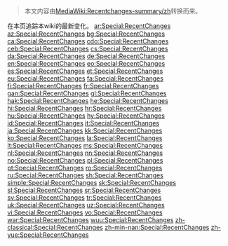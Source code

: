 > 本文内容由[MediaWiki:Recentchanges-summary/zh](https://zh.wikipedia.org/wiki/MediaWiki:Recentchanges-summary/zh)转换而来。


在本页追踪本wiki的最新变化。 [ar:Special:RecentChanges](https://zh.wikipedia.org/wiki/ar:Special:RecentChanges "wikilink") [az:Special:RecentChanges](https://zh.wikipedia.org/wiki/az:Special:RecentChanges "wikilink") [bg:Special:RecentChanges](https://zh.wikipedia.org/wiki/bg:Special:RecentChanges "wikilink") [ca:Special:RecentChanges](https://zh.wikipedia.org/wiki/ca:Special:RecentChanges "wikilink") [cdo:Special:RecentChanges](https://zh.wikipedia.org/wiki/cdo:Special:RecentChanges "wikilink") [ceb:Special:RecentChanges](https://zh.wikipedia.org/wiki/ceb:Special:RecentChanges "wikilink") [cs:Special:RecentChanges](https://zh.wikipedia.org/wiki/cs:Special:RecentChanges "wikilink") [da:Special:RecentChanges](https://zh.wikipedia.org/wiki/da:Special:RecentChanges "wikilink") [de:Special:RecentChanges](https://zh.wikipedia.org/wiki/de:Special:RecentChanges "wikilink") [en:Special:RecentChanges](https://zh.wikipedia.org/wiki/en:Special:RecentChanges "wikilink") [eo:Special:RecentChanges](https://zh.wikipedia.org/wiki/eo:Special:RecentChanges "wikilink") [es:Special:RecentChanges](https://zh.wikipedia.org/wiki/es:Special:RecentChanges "wikilink") [et:Special:RecentChanges](https://zh.wikipedia.org/wiki/et:Special:RecentChanges "wikilink") [eu:Special:RecentChanges](https://zh.wikipedia.org/wiki/eu:Special:RecentChanges "wikilink") [fa:Special:RecentChanges](https://zh.wikipedia.org/wiki/fa:Special:RecentChanges "wikilink") [fi:Special:RecentChanges](https://zh.wikipedia.org/wiki/fi:Special:RecentChanges "wikilink") [fr:Special:RecentChanges](https://zh.wikipedia.org/wiki/fr:Special:RecentChanges "wikilink") [gan:Special:RecentChanges](https://zh.wikipedia.org/wiki/gan:Special:RecentChanges "wikilink") [gl:Special:RecentChanges](https://zh.wikipedia.org/wiki/gl:Special:RecentChanges "wikilink") [hak:Special:RecentChanges](https://zh.wikipedia.org/wiki/hak:Special:RecentChanges "wikilink") [he:Special:RecentChanges](https://zh.wikipedia.org/wiki/he:Special:RecentChanges "wikilink") [hi:Special:RecentChanges](https://zh.wikipedia.org/wiki/hi:Special:RecentChanges "wikilink") [hr:Special:RecentChanges](https://zh.wikipedia.org/wiki/hr:Special:RecentChanges "wikilink") [hu:Special:RecentChanges](https://zh.wikipedia.org/wiki/hu:Special:RecentChanges "wikilink") [hy:Special:RecentChanges](https://zh.wikipedia.org/wiki/hy:Special:RecentChanges "wikilink") [id:Special:RecentChanges](https://zh.wikipedia.org/wiki/id:Special:RecentChanges "wikilink") [it:Special:RecentChanges](https://zh.wikipedia.org/wiki/it:Special:RecentChanges "wikilink") [ja:Special:RecentChanges](https://zh.wikipedia.org/wiki/ja:Special:RecentChanges "wikilink") [kk:Special:RecentChanges](https://zh.wikipedia.org/wiki/kk:Special:RecentChanges "wikilink") [ko:Special:RecentChanges](https://zh.wikipedia.org/wiki/ko:Special:RecentChanges "wikilink") [la:Special:RecentChanges](https://zh.wikipedia.org/wiki/la:Special:RecentChanges "wikilink") [lt:Special:RecentChanges](https://zh.wikipedia.org/wiki/lt:Special:RecentChanges "wikilink") [ms:Special:RecentChanges](https://zh.wikipedia.org/wiki/ms:Special:RecentChanges "wikilink") [nl:Special:RecentChanges](https://zh.wikipedia.org/wiki/nl:Special:RecentChanges "wikilink") [nn:Special:RecentChanges](https://zh.wikipedia.org/wiki/nn:Special:RecentChanges "wikilink") [no:Special:RecentChanges](https://zh.wikipedia.org/wiki/no:Special:RecentChanges "wikilink") [pl:Special:RecentChanges](https://zh.wikipedia.org/wiki/pl:Special:RecentChanges "wikilink") [pt:Special:RecentChanges](https://zh.wikipedia.org/wiki/pt:Special:RecentChanges "wikilink") [ro:Special:RecentChanges](https://zh.wikipedia.org/wiki/ro:Special:RecentChanges "wikilink") [ru:Special:RecentChanges](https://zh.wikipedia.org/wiki/ru:Special:RecentChanges "wikilink") [sh:Special:RecentChanges](https://zh.wikipedia.org/wiki/sh:Special:RecentChanges "wikilink") [simple:Special:RecentChanges](https://zh.wikipedia.org/wiki/simple:Special:RecentChanges "wikilink") [sk:Special:RecentChanges](https://zh.wikipedia.org/wiki/sk:Special:RecentChanges "wikilink") [sl:Special:RecentChanges](https://zh.wikipedia.org/wiki/sl:Special:RecentChanges "wikilink") [sr:Special:RecentChanges](https://zh.wikipedia.org/wiki/sr:Special:RecentChanges "wikilink") [sv:Special:RecentChanges](https://zh.wikipedia.org/wiki/sv:Special:RecentChanges "wikilink") [tr:Special:RecentChanges](https://zh.wikipedia.org/wiki/tr:Special:RecentChanges "wikilink") [uk:Special:RecentChanges](https://zh.wikipedia.org/wiki/uk:Special:RecentChanges "wikilink") [uz:Special:RecentChanges](https://zh.wikipedia.org/wiki/uz:Special:RecentChanges "wikilink") [vi:Special:RecentChanges](https://zh.wikipedia.org/wiki/vi:Special:RecentChanges "wikilink") [vo:Special:RecentChanges](https://zh.wikipedia.org/wiki/vo:Special:RecentChanges "wikilink") [war:Special:RecentChanges](https://zh.wikipedia.org/wiki/war:Special:RecentChanges "wikilink") [wuu:Special:RecentChanges](https://zh.wikipedia.org/wiki/wuu:Special:RecentChanges "wikilink") [zh-classical:Special:RecentChanges](https://zh.wikipedia.org/wiki/zh-classical:Special:RecentChanges "wikilink") [zh-min-nan:Special:RecentChanges](https://zh.wikipedia.org/wiki/zh-min-nan:Special:RecentChanges "wikilink") [zh-yue:Special:RecentChanges](https://zh.wikipedia.org/wiki/zh-yue:Special:RecentChanges "wikilink")